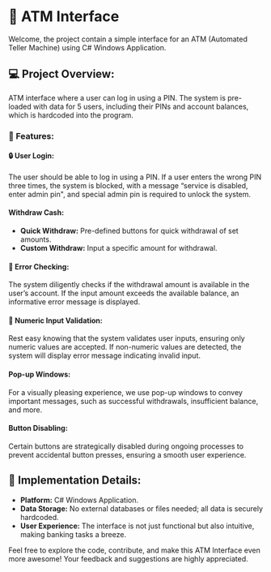 <!-- ATM Interface -->

# 🏧 ATM Interface

Welcome, the project contain a simple interface for an ATM (Automated Teller Machine) using C# Windows Application.

## 💻 Project Overview:

ATM interface where a user can log in using a PIN. The system is pre-loaded with data for 5 users, including their PINs and account balances, which is 
hardcoded into the program.

### 🌟 Features:

#### 🔒 User Login:
The user should be able to log in using a PIN. If a user enters the wrong PIN three 
times, the system is blocked, with a message “service is disabled, enter admin pin", and 
special admin pin is required to unlock the system.

#### Withdraw Cash:
- **Quick Withdraw:**
  Pre-defined buttons for quick withdrawal of set amounts.
- **Custom Withdraw:**
  Input a specific amount for withdrawal.

#### 🚫 Error Checking:
The system diligently checks if the withdrawal amount is available in the user’s account. If the input amount exceeds the available balance, an informative error message is displayed.

#### 🔢 Numeric Input Validation:
Rest easy knowing that the system validates user inputs, ensuring only numeric values are accepted. If non-numeric values are detected, the system will display error message indicating invalid input.

#### Pop-up Windows:
For a visually pleasing experience, we use pop-up windows to convey important messages, such as successful withdrawals, insufficient balance, and more.

#### Button Disabling:
Certain buttons are strategically disabled during ongoing processes to prevent accidental button presses, ensuring a smooth user experience.

## 🚀 Implementation Details:

- **Platform:** C# Windows Application.
- **Data Storage:** No external databases or files needed; all data is securely hardcoded.
- **User Experience:** The interface is not just functional but also intuitive, making banking tasks a breeze.

Feel free to explore the code, contribute, and make this ATM Interface even more awesome! Your feedback and suggestions are highly appreciated. 
